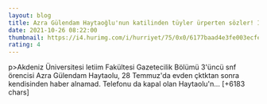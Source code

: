 ```yaml
--- 
layout: blog
title: Azra Gülendam Haytaoğlu'nun katilinden tüyler ürperten sözler! İstenen ceza belli oldu
date: 2021-10-26 08:22:00
thumbnail: https://i4.hurimg.com/i/hurriyet/75/0x0/6177baad4e3fe003ecfe306c.jpg
rating: 4
---
```

p&gt;Akdeniz Üniversitesi letiim Fakültesi Gazetecilik Bölümü 3'üncü snf örencisi Azra Gülendam Haytaolu, 28 Temmuz'da evden çktktan sonra kendisinden haber alnamad. Telefonu da kapal olan Haytaolu'n… [+6183 chars]